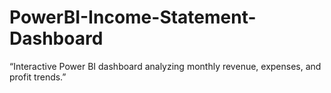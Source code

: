 # PowerBI-Income-Statement-Dashboard
“Interactive Power BI dashboard analyzing monthly revenue, expenses, and profit trends.”
